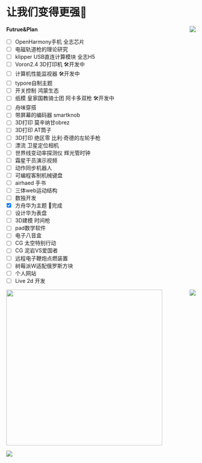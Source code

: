 
# 让我们变得更强💪  
 
<img  src="https://github.com/ThinkCodeStudio/Markdown-Image/blob/master/power.jpg" align="right"/>

 
**Futrue&Plan**
 
- [ ] OpenHarmony手机 全志芯片  
- [ ] 电磁轨道枪的理论研究  
- [ ] klipper USB直连计算模块 全志H5  
- [ ] Voron2.4 3D打印机                 🛠开发中  
- [ ] 计算机性能监视器                  🛠开发中  
- [ ] typore自制主题  
- [ ] 开关控制 鸿蒙生态  
- [ ] 纸模 皇家国教骑士团 阿卡多双枪     🛠开发中  
- [ ] 舟味穿搭  
- [ ] 带屏幕的编码器 smartknob           
- [ ] 3D打印 莫辛纳甘obrez  
- [ ] 3D打印 AT筒子  
- [ ] 3D打印 绝区零 比利·奇德的左轮手枪  
- [ ] 漂流 卫星定位相机  
- [ ] 世界线变动率探测仪 辉光管时钟  
- [ ] 霜星干员演示视频  
- [ ] 动作同步机器人  
- [ ] 可编程客制机械键盘  
- [ ] airhaed 手书              
- [ ] 三体web运动结构  
- [ ] 数独开发  
- [x] 方舟华为主题                        🎉完成  
- [ ] 设计华为表盘
- [ ] 3D建模 时间枪  
- [ ] pad数学软件  
- [ ] 电子八音盒  
- [ ] CG 太空特别行动  
- [ ] CG 泥岩VS爱国者
- [ ] 远程电子鞭炮点燃装置  
- [ ] 树莓派W适配俄罗斯方块  
- [ ] 个人网站  
- [ ] Live 2d 开发  

<p>
 <img  src="https://github-readme-stats.vercel.app/api/top-langs/?username=ThinkCodeStudio&layout=compact" align="right"/>
 <img  src="https://github-readme-stats.vercel.app/api?username=ThinkCodeStudio" width="415"/>
</p>

![](https://activity-graph.herokuapp.com/graph?username=ThinkCodeStudio)
